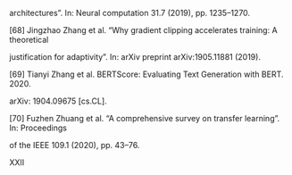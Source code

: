 architectures”. In: Neural computation 31.7 (2019), pp. 1235–1270.

[68] Jingzhao Zhang et al. “Why gradient clipping accelerates training: A theoretical

justification for adaptivity”. In: arXiv preprint arXiv:1905.11881 (2019).

[69] Tianyi Zhang et al. BERTScore: Evaluating Text Generation with BERT. 2020.

arXiv: 1904.09675 [cs.CL].

[70] Fuzhen Zhuang et al. “A comprehensive survey on transfer learning”. In: Proceedings

of the IEEE 109.1 (2020), pp. 43–76.

XXII